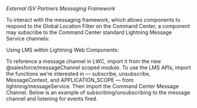 *External ISV Partners Messaging Framework*

To interact with the messaging framework, which allows components to respond to the Global Location Filter on the Command Center, a component may subscribe to the Command Center standard Lightning Message Service channels:

Using LMS within Lightning Web Components:

To reference a message channel in LWC, import it from the new @salesforce/messageChannel scoped module. To use the LMS APIs, import the functions we’re interested in — subscribe, unsubscribe, MessageContext, and APPLICATION_SCOPE — from lightning/messageService. Then import the Command Center Message Channel. Below is an example of subscribing/unsubscribing to the message channel and listening for events fired.
